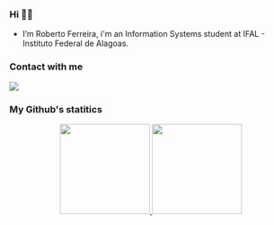 ### Hi 👋👋

- I’m Roberto Ferreira, i'm an Information Systems student at IFAL - Instituto Federal de Alagoas.
### Contact with me
<div>
      <a href="https://www.linkedin.com/in/roberto-ferreira-de-assis-filho-98a971193" target="_blank"><img src="https://img.shields.io/badge/-LinkedIn-%230077B5?style=for-the-badge&logo=linkedin&logoColor=white" target="_blank"></a> 
 </div>
  
### My Github's statitics
<div align="center">
  <a href="https://github.com/ferreiraroberto">
  <img height="160em" src="https://github-readme-stats.vercel.app/api?username=ferreiraroberto&show_icons=true&theme=dracula&include_all_commits=true&count_private=true"/>
  <img height="160em" src="https://github-readme-stats.vercel.app/api/top-langs/?username=ferreiraroberto&layout=compact&langs_count=7&theme=dark"/>
</div>
